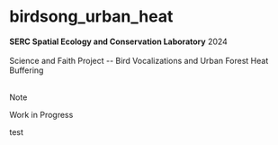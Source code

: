 # birdsong_urban_heat
**SERC Spatial Ecology and Conservation Laboratory** 2024
<br />
<br />
Science and Faith Project -- Bird Vocalizations and Urban Forest Heat Buffering
<br />
<br />
> [!NOTE]
> Work in Progress

test